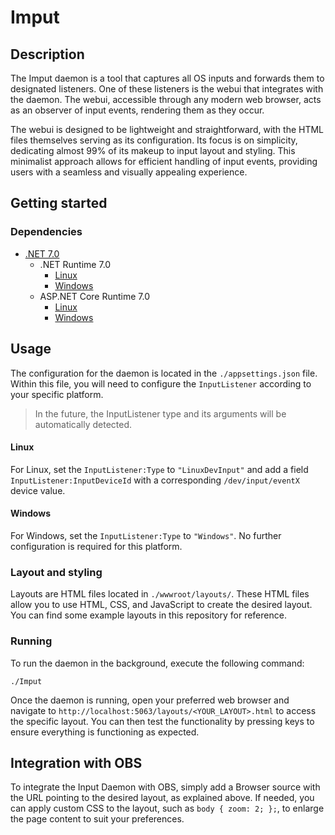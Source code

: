 # Imput

## Description

The Imput daemon is a tool that captures all OS inputs and forwards them to designated listeners.
One of these listeners is the webui that integrates with the daemon. The webui, accessible through any modern web browser,
acts as an observer of input events, rendering them as they occur.

The webui is designed to be lightweight and straightforward, with the HTML files themselves serving as its configuration.
Its focus is on simplicity, dedicating almost 99% of its makeup to input layout and styling. This minimalist approach
allows for efficient handling of input events, providing users with a seamless and visually appealing experience.

## Getting started

### Dependencies

- [.NET 7.0](https://dotnet.microsoft.com/en-us/download/dotnet/7.0)
    - .NET Runtime 7.0
        - [Linux](https://learn.microsoft.com/dotnet/core/install/linux)
        - [Windows](https://dotnet.microsoft.com/en-us/download/dotnet/thank-you/runtime-7.0.9-windows-x64-installer)
    - ASP.NET Core Runtime 7.0
        - [Linux](https://learn.microsoft.com/dotnet/core/install/linux)
        - [Windows](https://dotnet.microsoft.com/en-us/download/dotnet/thank-you/runtime-aspnetcore-7.0.9-windows-x64-installer)

## Usage

The configuration for the daemon is located in the `./appsettings.json` file. Within this file, you will need to configure the `InputListener` according to your specific platform.
> In the future, the InputListener type and its arguments will be automatically detected.

#### Linux
For Linux, set the `InputListener:Type` to `"LinuxDevInput"` and add a field `InputListener:InputDeviceId` with a corresponding `/dev/input/eventX` device value.
#### Windows
For Windows, set the `InputListener:Type` to `"Windows"`. No further configuration is required for this platform.

### Layout and styling

Layouts are HTML files located in `./wwwroot/layouts/`.
These HTML files allow you to use HTML, CSS, and JavaScript to create the desired layout. You can find some example layouts in this repository for reference.

### Running

To run the daemon in the background, execute the following command:

```shell
./Imput
```

Once the daemon is running, open your preferred web browser and navigate to `http://localhost:5063/layouts/<YOUR_LAYOUT>.html` to access the specific layout.
You can then test the functionality by pressing keys to ensure everything is functioning as expected.

## Integration with OBS

To integrate the Input Daemon with OBS, simply add a Browser source with the URL pointing to the desired layout, as explained above.
If needed, you can apply custom CSS to the layout, such as `body { zoom: 2; };`, to enlarge the page content to suit your preferences.
